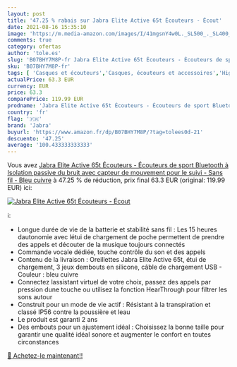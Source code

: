 ```yaml
---
layout: post
title: '47.25 % rabais sur Jabra Elite Active 65t Écouteurs - Écout'
date: 2021-08-16 15:35:10
image: 'https://m.media-amazon.com/images/I/41mgsnY4w0L._SL500_._SL400_.jpg'
comments: true
category: ofertas
author: 'tole.es'
slug: 'B07BHY7M8P-fr Jabra Elite Active 65t Écouteurs - Écouteurs de sport...'
sku: 'B07BHY7M8P-fr'
tags: [ 'Casques et écouteurs','Casques, écouteurs et accessoires','High-Tech','jabra', ]
actualPrice: 63.3 EUR
currency: EUR
price: 63.3
comparePrice: 119.99 EUR
prodname: 'Jabra Elite Active 65t Écouteurs - Écouteurs de sport Bluetooth à Isolation passive du bruit avec capteur de mouvement pour le suivi - Sans fil - Bleu cuivre'
country: 'fr'
flag: '🇫🇷'
brand: 'Jabra'
buyurl: 'https://www.amazon.fr/dp/B07BHY7M8P/?tag=tolees0d-21'
descuento: '47.25'
average: '100.433333333333'
---
```


Vous avez [Jabra Elite Active 65t Écouteurs - Écouteurs de sport Bluetooth à Isolation passive du bruit avec capteur de mouvement pour le suivi - Sans fil - Bleu cuivre](https://www.amazon.fr/dp/B07BHY7M8P/?tag=tolees0d-21)  à  47.25 % de réduction, prix final  63.3 EUR (original: 119.99 EUR) ici:

[![Jabra Elite Active 65t Écouteurs - Écout](https://m.media-amazon.com/images/I/41mgsnY4w0L._SL500_._SL400_.jpg)](https://www.amazon.fr/dp/B07BHY7M8P/?tag=tolees0d-21)

ℹ️:

- Longue durée de vie de la batterie et stabilité sans fil : Les 15 heures dautonomie avec létui de chargement de poche permettent de prendre des appels et découter de la musique toujours connectés
- Commande vocale dédiée, touche contrôle du son et des appels
- Contenu de la livraison : Oreillettes Jabra Elite Active 65t, étui de chargement, 3 jeux dembouts en silicone, câble de chargement USB - Couleur : bleu cuivre
- Connectez lassistant virtuel de votre choix, passez des appels par pression dune touche ou utilisez la fonction HearThrough pour filtrer les sons autour
- Construit pour un mode de vie actif : Résistant à la transpiration et classé IP56 contre la poussière et leau
- Le produit est garanti 2 ans
- Des embouts pour un ajustement idéal : Choisissez la bonne taille pour garantir une qualité idéal sonore et augmenter le confort en toutes circonstances

[🛒 Achetez-le maintenant!!](https://www.amazon.fr/dp/B07BHY7M8P/?tag=tolees0d-21)
